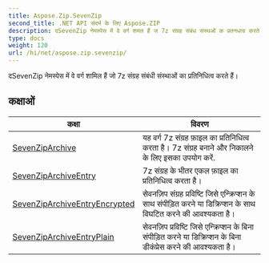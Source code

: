 ```yaml
---
title: Aspose.Zip.SevenZip
second_title: .NET API संदर्भ के लिए Aspose.ZIP
description: दSevenZip नेमस्पेस में वे वर्ग शमल हैं ज 7z संग्रह संबंध संस्थओं क प्रतनधत्व करते हैं
type: docs
weight: 120
url: /hi/net/aspose.zip.sevenzip/
---
```

दSevenZip नेमस्पेस में वे वर्ग शामिल हैं जो 7z संग्रह संबंधी संस्थाओं का प्रतिनिधित्व करते हैं।

## कक्षाओं

| कक्षा | विवरण |
| --- | --- |
| [SevenZipArchive](./sevenziparchive/) | यह वर्ग 7z संग्रह फ़ाइल का प्रतिनिधित्व करता है। 7z संग्रह बनाने और निकालने के लिए इसका उपयोग करें. |
| [SevenZipArchiveEntry](./sevenziparchiveentry/) | 7z संग्रह के भीतर एकल फ़ाइल का प्रतिनिधित्व करता है। |
| [SevenZipArchiveEntryEncrypted](./sevenziparchiveentryencrypted/) | सेवनज़िप संग्रह प्रविष्टि जिसे एन्क्रिप्शन के साथ संपीड़ित करने या डिक्रिप्शन के साथ विघटित करने की आवश्यकता है। |
| [SevenZipArchiveEntryPlain](./sevenziparchiveentryplain/) | सेवनज़िप प्रविष्टि जिसे एन्क्रिप्शन के बिना संपीड़ित करने या डिक्रिप्शन के बिना डीकंप्रेस करने की आवश्यकता है। |


